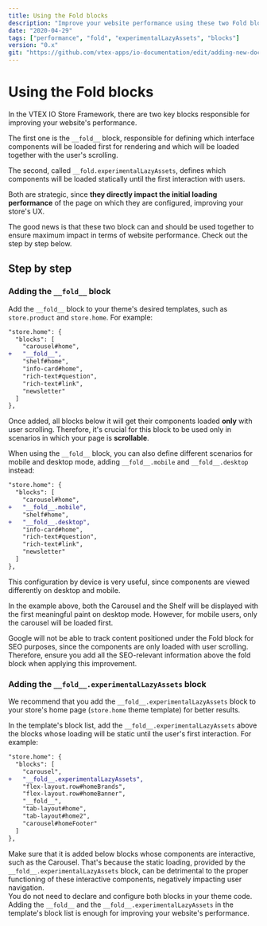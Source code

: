 ```yaml
---
title: Using the Fold blocks
description: "Improve your website performance using these two Fold blocks."
date: "2020-04-29"
tags: ["performance", "fold", "experimentalLazyAssets", "blocks"]
version: "0.x"
git: "https://github.com/vtex-apps/io-documentation/edit/adding-new-docs/docs/en/Recipes/development/configuring-an-edition-app.md"
---
```


# Using the Fold blocks

In the VTEX IO Store Framework, there are two key blocks responsible for improving your website's performance. 

The first one is the `__fold__` block, responsible for defining which interface components will be loaded first for rendering and which will be loaded together with the user's scrolling. 

The second, called `__fold.experimentalLazyAssets`, defines which components will be loaded statically until the first interaction with users. 

Both are strategic, since **they directly impact the initial loading performance** of the page on which they are configured, improving your store's UX. 

The good news is that these two block can and should be used together to ensure maximum impact in terms of website performance. Check out the step by step below.

## Step by step

### Adding the `__fold__` block

Add the `__fold__` block to your theme's desired templates, such as `store.product` and `store.home`. For example:

```diff
"store.home": {
  "blocks": [
    "carousel#home",
+   "__fold__",
    "shelf#home",
    "info-card#home",
    "rich-text#question",
    "rich-text#link",
    "newsletter"
  ]
},
```

Once added, all blocks below it will get their components loaded **only** with user scrolling. Therefore, it's crucial for this block to be used only in scenarios in which your page is **scrollable**.

When using the `__fold__` block, you can also define different scenarios for mobile and desktop mode, adding `__fold__.mobile` and `__fold__.desktop` instead:

```diff
"store.home": {
  "blocks": [
    "carousel#home",
+   "__fold__.mobile",
    "shelf#home",
+   "__fold__.desktop",
    "info-card#home",
    "rich-text#question",
    "rich-text#link",
    "newsletter"
  ]  
},
```

This configuration by device is very useful, since components are viewed differently on desktop and mobile.

In the example above, both the Carousel and the Shelf will be displayed with the first meaningful paint on desktop mode. However, for mobile users, only the carousel will be loaded first.

<div class="alert alert-warning">
Google will not be able to track content positioned under the Fold block for SEO purposes, since the components are only loaded with user scrolling. Therefore, ensure you add all the SEO-relevant information above the fold block when applying this improvement.
</div>

### Adding the `__fold__.experimentalLazyAssets` block

<div class="alert alert-info">
We recommend that you add the <code>__fold__.experimentalLazyAssets</code> block to your store's home page (<code>store.home</code> theme template) for better results.
</div>

In the template's block list, add the `__fold__.experimentalLazyAssets` above the blocks whose loading will be static until the user's first interaction. For example:

```diff
"store.home": {
  "blocks": [
    "carousel",
+   "__fold__.experimentalLazyAssets", 
    "flex-layout.row#homeBrands",
    "flex-layout.row#homeBanner",
    "__fold__",
    "tab-layout#home",
    "tab-layout#home2",
    "carousel#homeFooter"
  ]
},
```

<div class="alert alert-warning">
Make sure that it is added below blocks whose components are interactive, such as the Carousel. That's because the static loading, provided by the <code>__fold__.experimentalLazyAssets</code> block, can be detrimental to the proper functioning of these interactive components, negatively impacting user navigation. 
</div>

<div class="alert alert-info">
You do not need to declare and configure both blocks in your theme code. Adding the <code>__fold__</code> and the <code>__fold__.experimentalLazyAssets</code> in the template's block list is enough for improving your website's performance. 
</div>
